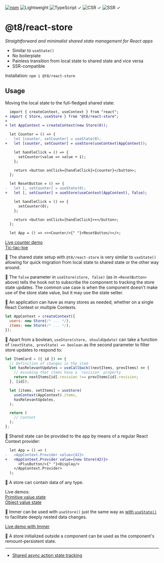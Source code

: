[![npm](https://flat.badgen.net/npm/v/@t8/react-store?labelColor=345&color=46e)](https://www.npmjs.com/package/@t8/react-store) ![Lightweight](https://flat.badgen.net/bundlephobia/minzip/@t8/react-store/?label=minzip&labelColor=345&color=46e) ![TypeScript ✓](https://flat.badgen.net/badge/TypeScript/✓?labelColor=345&color=345) ![CSR ✓](https://flat.badgen.net/badge/CSR/✓?labelColor=345&color=345) ![SSR ✓](https://flat.badgen.net/badge/SSR/✓?labelColor=345&color=345)

# @t8/react-store

*Straightforward and minimalist shared state management for React apps*

- Similar to `useState()`
- No boilerplate
- Painless transition from local state to shared state and vice versa
- SSR-compatible

Installation: `npm i @t8/react-store`

## Usage

Moving the local state to the full-fledged shared state:

```diff
  import { createContext, useContext } from "react";
+ import { Store, useStore } from "@t8/react-store";
+
+ let AppContext = createContext(new Store(0));

  let Counter = () => {
-   let [counter, setCounter] = useState(0);
+   let [counter, setCounter] = useStore(useContext(AppContext));

    let handleClick = () => {
      setCounter(value => value + 1);
    };

    return <button onClick={handleClick}>{counter}</button>;
  };

  let ResetButton = () => {
-   let [, setCounter] = useState(0);
+   let [, setCounter] = useStore(useContext(AppContext), false);

    let handleClick = () => {
      setCounter(0);
    };

    return <button onClick={handleClick}>×</button>;
  };

  let App = () => <><Counter/>{" "}<ResetButton/></>;
```

[Live counter demo](https://codesandbox.io/p/sandbox/rtng37?file=%2Fsrc%2FPlusButton.jsx)<br>
[Tic-tac-toe](https://codesandbox.io/p/sandbox/tq852v?file=%252Fsrc%252FApp.tsx)

🔹 The shared state setup with `@t8/react-store` is very similar to `useState()` allowing for quick migration from local state to shared state or the other way around.

🔹 The `false` parameter in `useStore(store, false)` (as in `<ResetButton>` above) tells the hook not to subscribe the component to tracking the store state updates. The common use case is when the component doesn't make use of the store state value, but it may use the state setter.

🔹 An application can have as many stores as needed, whether on a single React Context or multiple Contexts.

```js
let AppContext = createContext({
  users: new Store(/* ... */),
  items: new Store(/* ... */),
});
```

🔹 Apart from a boolean, `useStore(store, shouldUpdate)` can take a function of `(nextState, prevState) => boolean` as the second parameter to filter store updates to respond to:

```jsx
let ItemCard = ({ id }) => {
  // Definition of changes in the item
  let hasRelevantUpdates = useCallback((nextItems, prevItems) => {
    // Assuming that items have a `revision` property
    return nextItems[id].revision !== prevItems[id].revision;
  }, [id]);

  let [items, setItems] = useStore(
    useContext(AppContext).items,
    hasRelevantUpdates,
  );

  return (
    // Content
  );
};
```

🔹 Shared state can be provided to the app by means of a regular React Context provider:

```diff
  let App = () => (
-   <AppContext.Provider value={42}>
+   <AppContext.Provider value={new Store(42)}>
      <PlusButton/>{" "}<Display/>
    </AppContext.Provider>
  );
```

🔹 A store can contain data of any type.

Live demos:<br>
[Primitive value state](https://codesandbox.io/p/sandbox/rtng37?file=%2Fsrc%2FPlusButton.jsx)<br>
[Object value state](https://codesandbox.io/p/sandbox/y7wt2j?file=%2Fsrc%2FPlusButton.jsx)

🔹 Immer can be used with `useStore()` just the same way as [with `useState()`](https://immerjs.github.io/immer/example-setstate#usestate--immer) to facilitate deeply nested data changes.

[Live demo with Immer](https://codesandbox.io/p/sandbox/rn4qsr?file=%2Fsrc%2FPlusButton.jsx)

🔹 A store initialized outside a component can be used as the component's remount-persistent state.

---

- [Shared async action state tracking](https://github.com/t8js/react-pending)
